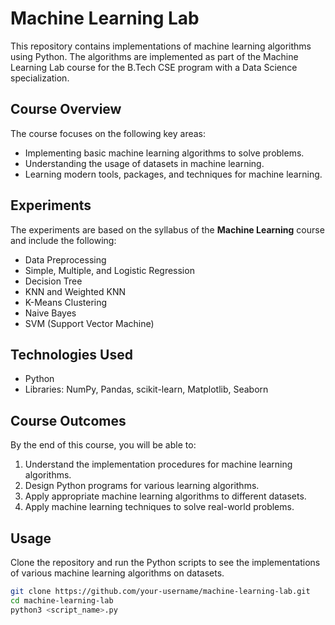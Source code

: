 # Machine Learning Lab

This repository contains implementations of machine learning algorithms using Python. The algorithms are implemented as part of the Machine Learning Lab course for the B.Tech CSE program with a Data Science specialization.

## Course Overview

The course focuses on the following key areas:
- Implementing basic machine learning algorithms to solve problems.
- Understanding the usage of datasets in machine learning.
- Learning modern tools, packages, and techniques for machine learning.

## Experiments

The experiments are based on the syllabus of the **Machine Learning** course and include the following:
- Data Preprocessing
- Simple, Multiple, and Logistic Regression
- Decision Tree
- KNN and Weighted KNN
- K-Means Clustering
- Naive Bayes
- SVM (Support Vector Machine)

## Technologies Used

- Python
- Libraries: NumPy, Pandas, scikit-learn, Matplotlib, Seaborn

## Course Outcomes

By the end of this course, you will be able to:
1. Understand the implementation procedures for machine learning algorithms.
2. Design Python programs for various learning algorithms.
3. Apply appropriate machine learning algorithms to different datasets.
4. Apply machine learning techniques to solve real-world problems.

## Usage

Clone the repository and run the Python scripts to see the implementations of various machine learning algorithms on datasets.

```bash
git clone https://github.com/your-username/machine-learning-lab.git
cd machine-learning-lab
python3 <script_name>.py
